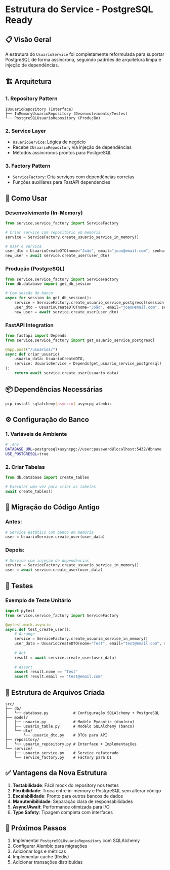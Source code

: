 # Estrutura do Service - PostgreSQL Ready

## 📋 Visão Geral

A estrutura do `UsuarioService` foi completamente reformulada para suportar PostgreSQL de forma assíncrona, seguindo padrões de arquitetura limpa e injeção de dependências.

## 🏗️ Arquitetura

### 1. **Repository Pattern**
```
IUsuarioRepository (Interface)
├── InMemoryUsuarioRepository (Desenvolvimento/Testes)
└── PostgreSQLUsuarioRepository (Produção)
```

### 2. **Service Layer**
- `UsuarioService`: Lógica de negócio
- Recebe `IUsuarioRepository` via injeção de dependências
- Métodos assíncronos prontos para PostgreSQL

### 3. **Factory Pattern**
- `ServiceFactory`: Cria serviços com dependências corretas
- Funções auxiliares para FastAPI dependencies

## 🚀 Como Usar

### Desenvolvimento (In-Memory)
```python
from service.service_factory import ServiceFactory

# Criar service com repositório em memória
service = ServiceFactory.create_usuario_service_in_memory()

# Usar o service
user_dto = UsuarioCreateDTO(nome="João", email="joao@email.com", senha="123456")
new_user = await service.create_user(user_dto)
```

### Produção (PostgreSQL)
```python
from service.service_factory import ServiceFactory
from db.database import get_db_session

# Com sessão do banco
async for session in get_db_session():
    service = ServiceFactory.create_usuario_service_postgresql(session)
    user_dto = UsuarioCreateDTO(nome="João", email="joao@email.com", senha="123456")
    new_user = await service.create_user(user_dto)
```

### FastAPI Integration
```python
from fastapi import Depends
from service.service_factory import get_usuario_service_postgresql

@app.post("/usuarios/")
async def criar_usuario(
    usuario_data: UsuarioCreateDTO,
    service: UsuarioService = Depends(get_usuario_service_postgresql)
):
    return await service.create_user(usuario_data)
```

## 📦 Dependências Necessárias

```bash
pip install sqlalchemy[asyncio] asyncpg alembic
```

## ⚙️ Configuração do Banco

### 1. Variáveis de Ambiente
```bash
# .env
DATABASE_URL=postgresql+asyncpg://user:password@localhost:5432/dbname
USE_POSTGRESQL=true
```

### 2. Criar Tabelas
```python
from db.database import create_tables

# Executar uma vez para criar as tabelas
await create_tables()
```

## 🔄 Migração do Código Antigo

### Antes:
```python
# Service estático com banco em memória
user = UsuarioService.create_user(user_data)
```

### Depois:
```python
# Service com injeção de dependências
service = ServiceFactory.create_usuario_service_in_memory()
user = await service.create_user(user_data)
```

## 🧪 Testes

### Exemplo de Teste Unitário
```python
import pytest
from service.service_factory import ServiceFactory

@pytest.mark.asyncio
async def test_create_user():
    # Arrange
    service = ServiceFactory.create_usuario_service_in_memory()
    user_data = UsuarioCreateDTO(nome="Test", email="test@email.com", senha="123")
    
    # Act
    result = await service.create_user(user_data)
    
    # Assert
    assert result.nome == "Test"
    assert result.email == "test@email.com"
```

## 📂 Estrutura de Arquivos Criada

```
src/
├── db/
│   └── database.py           # Configuração SQLAlchemy + PostgreSQL
├── model/
│   ├── usuario.py            # Modelo Pydantic (domínio)
│   ├── usuario_table.py      # Modelo SQLAlchemy (banco)
│   └── dto/
│       └── usuario_dto.py    # DTOs para API
├── repository/
│   └── usuario_repository.py # Interface + Implementações
└── service/
    ├── usuario_service.py    # Service refatorado
    └── service_factory.py    # Factory para DI
```

## ✅ Vantagens da Nova Estrutura

1. **Testabilidade**: Fácil mock do repository nos testes
2. **Flexibilidade**: Troca entre in-memory e PostgreSQL sem alterar código
3. **Escalabilidade**: Pronto para outros bancos de dados
4. **Manutenibilidade**: Separação clara de responsabilidades
5. **Async/Await**: Performance otimizada para I/O
6. **Type Safety**: Tipagem completa com interfaces

## 🔧 Próximos Passos

1. Implementar `PostgreSQLUsuarioRepository` com SQLAlchemy
2. Configurar Alembic para migrações
3. Adicionar logs e métricas
4. Implementar cache (Redis)
5. Adicionar transações distribuídas